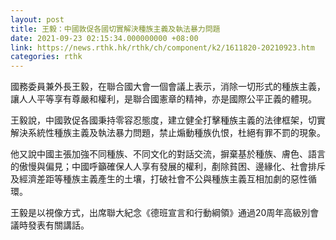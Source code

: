 ```yaml
---
layout: post
title: 王毅：中國敦促各國切實解決種族主義及執法暴力問題
date: 2021-09-23 02:15:34.000000000 +08:00
link: https://news.rthk.hk/rthk/ch/component/k2/1611820-20210923.htm
categories: rthk
---
```


國務委員兼外長王毅，在聯合國大會一個會議上表示，消除一切形式的種族主義，讓人人平等享有尊嚴和權利，是聯合國憲章的精神，亦是國際公平正義的體現。

王毅說，中國敦促各國秉持零容忍態度，建立健全打擊種族主義的法律框架，切實解決系統性種族主義及執法暴力問題，禁止煽動種族仇恨，杜絕有罪不罰的現象。

他又說中國主張加強不同種族、不同文化的對話交流，摒棄基於種族、膚色、語言的傲慢與偏見；中國呼籲確保人人享有發展的權利，剷除貧困、邊緣化、社會排斥及經濟差距等種族主義產生的土壤，打破社會不公與種族主義互相加劇的惡性循環。

王毅是以視像方式，出席聯大紀念《德班宣言和行動綱領》通過20周年高級別會議時發表有關講話。
